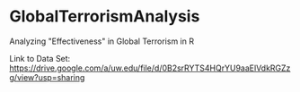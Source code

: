 # GlobalTerrorismAnalysis

Analyzing "Effectiveness" in Global Terrorism in R

Link to Data Set: https://drive.google.com/a/uw.edu/file/d/0B2srRYTS4HQrYU9aaElVdkRGZzg/view?usp=sharing